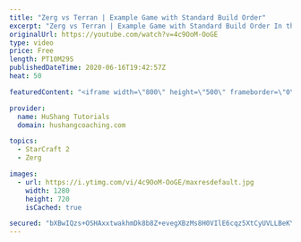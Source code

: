 ```yaml
---
title: "Zerg vs Terran | Example Game with Standard Build Order"
excerpt: "Zerg vs Terran | Example Game with Standard Build Order In this guide we learn how to defend early Terran attacks.  Coaching -------------------------------------------------------------------------- Interested in Starcraft lessons? Check out my website! I would love to help you improve and reach your"
originalUrl: https://youtube.com/watch?v=4c9OoM-OoGE
type: video
price: Free
length: PT10M29S
publishedDateTime: 2020-06-16T19:42:57Z
heat: 50

featuredContent: "<iframe width=\"800\" height=\"500\" frameborder=\"0\" src=\"https://www.youtube.com/embed/4c9OoM-OoGE\" allow=\"accelerometer; autoplay; encrypted-media; gyroscope; picture-in-picture\" allowfullscreen></iframe>"

provider:
  name: HuShang Tutorials
  domain: hushangcoaching.com

topics:
  - StarCraft 2
  - Zerg

images:
  - url: https://i.ytimg.com/vi/4c9OoM-OoGE/maxresdefault.jpg
    width: 1280
    height: 720
    isCached: true

secured: "bXBwIQzs+OSHAxxtwakhmDk8b8Z+evegXBzMs8H0VIlE6cqz5XtCyUVLLBeKYnbTHenKzF2z5Q315nC49imecZyt9cWJZy/V0mBSnHco3lXkcCpJqFPv3Suj1Aw/XcNcZqttBYtz0nFwm5etxqg/qbboYft7nl4FsCTeMSuoIv4dPwvMvkTVzJnWG0o91ZNVVGA5b3QgK6uxE8ukaDwLmBC+eD7Xxba0CHN85QkiMDeEkX4t4qz39kmCIKrR8OfxM0g6wHX2j23mMFTTqgQllVt7TiPGPLl2SX3PwQU7ia/mQyUpv+ZRG52mU+HEOrTXTFdMtCSBavC85rwJJAGo+H5ZGtl6rbn4gXTxHwcJx4FRPxTHCGehctBqOc/PrSqekPNcQz7b6ZgnJO/DUjOlEu+aFmOB0y8OIQzVhzrYlrc=;U7OJaPGLGKq5B1RV0TszIg=="
---
```


